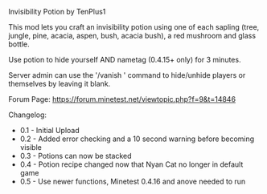 
Invisibility Potion by TenPlus1

This mod lets you craft an invisibility potion using one of each sapling (tree, jungle, pine, acacia, aspen, bush, acacia bush), a red mushroom and glass bottle.

Use potion to hide yourself AND nametag (0.4.15+ only) for 3 minutes.

Server admin can use the '/vanish <name>' command to hide/unhide players or themselves by leaving it blank.

Forum Page: https://forum.minetest.net/viewtopic.php?f=9&t=14846

Changelog:

 - 0.1 - Initial Upload
 - 0.2 - Added error checking and a 10 second warning before becoming visible
 - 0.3 - Potions can now be stacked
 - 0.4 - Potion recipe changed now that Nyan Cat no longer in default game
 - 0.5 - Use newer functions, Minetest 0.4.16 and anove needed to run
